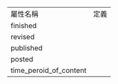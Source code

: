 <table><tr><td>屬性名稱</td><td>定義</td></tr><tr>
                <td>finished</td>
                <td></td>
            </tr><tr>
                <td>revised</td>
                <td></td>
            </tr><tr>
                <td>published</td>
                <td></td>
            </tr><tr>
                <td>posted</td>
                <td></td>
            </tr><tr>
                <td>time_peroid_of_content</td>
                <td></td>
            </tr></table>